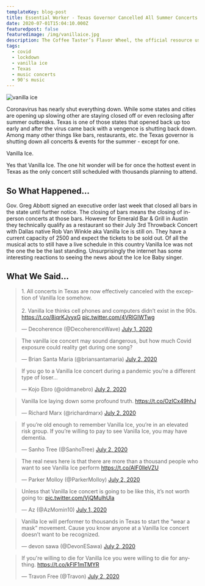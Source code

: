 ```yaml
---
templateKey: blog-post
title: Essential Worker - Texas Governor Cancelled All Summer Concerts Except For Vanilla Ice
date: 2020-07-01T15:04:10.000Z
featuredpost: false
featuredimage: /img/vanillaice.jpg
description: The Coffee Taster’s Flavor Wheel, the official resource used by coffee tasters, has been revised for the first time this year.
tags:
  - covid
  - lockdown
  - vanilla ice
  - Texas
  - music concerts
  - 90's music
---
```

![vanilla ice](/img/vanillaice.jpg)

Coronavirus has nearly shut everything down.  While some states and cities are opening up slowing other are staying closed off or even reclosing after summer outbreaks.  Texas is one of those states that opened back up too early and after the virus came back with a vengence is shutting back down.  Among many other things like bars, restaurants, etc. the Texas governor is shutting down all concerts & events for the summer - except for one.

Vanilla Ice.

Yes that Vanilla Ice.  The one hit wonder will be for once the hottest event in Texas as the only concert still scheduled with thousands planning to attend.


## So What Happened...

Gov. Greg Abbott signed an executive order last week that closed all bars in the state until further notice.  The closing of bars means the closing of in-person concerts at those bars.  However for Emerald Bar & Grill in Austin they technically qualify as a restaurant so their July 3rd Throwback Concert with Dallas native Rob Van Winkle aka Vanilla Ice is still on.  They have a current capacity of 2500 and expect the tickets to be sold out. Of all the musical acts to still have a live schedule in this country Vanilla Ice was not the one the be the last standing.  Unsurprisingly the internet has some interesting reactions to seeing the news about the Ice Ice Baby singer.


## What We Said...


<blockquote class="twitter-tweet"><p lang="en" dir="ltr">1. All concerts in Texas are now effectively canceled with the exception of Vanilla Ice somehow.<br><br>2. Vanilla Ice thinks cell phones and computers didn’t exist in the 90s. <a href="https://t.co/8iqrKJyyxG">https://t.co/8iqrKJyyxG</a> <a href="https://t.co/4VRlGIWTwg">pic.twitter.com/4VRlGIWTwg</a></p>&mdash; Decoherence (@DecoherenceWave) <a href="https://twitter.com/DecoherenceWave/status/1278449134211645442?ref_src=twsrc%5Etfw">July 1, 2020</a></blockquote>


<blockquote class="twitter-tweet"><p lang="en" dir="ltr">The vanilla ice concert may sound dangerous, but how much Covid exposure could reality get during one song?</p>&mdash; Brian Santa Maria (@briansantamaria) <a href="https://twitter.com/briansantamaria/status/1278500344121581568?ref_src=twsrc%5Etfw">July 2, 2020</a></blockquote> 


<blockquote class="twitter-tweet"><p lang="en" dir="ltr">If you go to a Vanilla Ice concert during a pandemic you’re a different type of loser...</p>&mdash; Kojo Ebro (@oldmanebro) <a href="https://twitter.com/oldmanebro/status/1278495638771191812?ref_src=twsrc%5Etfw">July 2, 2020</a></blockquote>


<blockquote class="twitter-tweet"><p lang="en" dir="ltr">Vanilla Ice laying down some profound truth. <a href="https://t.co/OzICx49hhJ">https://t.co/OzICx49hhJ</a></p>&mdash; Richard Marx (@richardmarx) <a href="https://twitter.com/richardmarx/status/1278484258827296768?ref_src=twsrc%5Etfw">July 2, 2020</a></blockquote>



<blockquote class="twitter-tweet"><p lang="en" dir="ltr">If you’re old enough to remember Vanilla Ice, you’re in an elevated risk group. If you’re willing to pay to see Vanilla Ice, you may have dementia.</p>&mdash; Sanho Tree (@SanhoTree) <a href="https://twitter.com/SanhoTree/status/1278482857187512320?ref_src=twsrc%5Etfw">July 2, 2020</a></blockquote>



<blockquote class="twitter-tweet"><p lang="en" dir="ltr">The real news here is that there are more than a thousand people who want to see Vanilla Ice perform <a href="https://t.co/AlF0IleVZU">https://t.co/AlF0IleVZU</a></p>&mdash; Parker Molloy (@ParkerMolloy) <a href="https://twitter.com/ParkerMolloy/status/1278478947672563713?ref_src=twsrc%5Etfw">July 2, 2020</a></blockquote>


<blockquote class="twitter-tweet"><p lang="en" dir="ltr">Unless that Vanilla Ice concert is going to be like this, it’s not worth going to: <a href="https://t.co/VjQMuIhUla">pic.twitter.com/VjQMuIhUla</a></p>&mdash; Az (@AzMomin10) <a href="https://twitter.com/AzMomin10/status/1278478027236597760?ref_src=twsrc%5Etfw">July 1, 2020</a></blockquote>



<blockquote class="twitter-tweet"><p lang="en" dir="ltr">Vanilla Ice will performer to thousands in Texas to start the “wear a mask” movement. Cause you know anyone at a Vanilla Ice concert doesn’t want to be recognized.</p>&mdash; devon sawa (@DevonESawa) <a href="https://twitter.com/DevonESawa/status/1278523513293307906?ref_src=twsrc%5Etfw">July 2, 2020</a></blockquote>



<blockquote class="twitter-tweet"><p lang="en" dir="ltr">If you&#39;re willing to die for Vanilla Ice you were willing to die for anything. <a href="https://t.co/kFlF1mTMYR">https://t.co/kFlF1mTMYR</a></p>&mdash; Travon Free (@Travon) <a href="https://twitter.com/Travon/status/1278523209151725568?ref_src=twsrc%5Etfw">July 2, 2020</a></blockquote>



